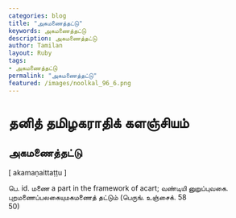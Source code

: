 ```yaml
---  
categories: blog  
title: "அகமணைத்தட்டு"
keywords: அகமணைத்தட்டு  
description: அகமணைத்தட்டு
author: Tamilan  
layout: Ruby  
tags:     
- அகமணைத்தட்டு
permalink: "அகமணைத்தட்டு"  
featured: /images/noolkal_96_6.png  
--- 
```

# தனித் தமிழகராதிக் களஞ்சியம்
## அகமணைத்தட்டு

[ akamaṇaittaṭṭu ]  
  
பெ. id. மணை a part in the framework of acart; வண்டியி னுறுப்புவகை. புறமணைப்பலகையுமகமணைத் தட்டும் (பெருங். உஞ்சைக். 58  
50)